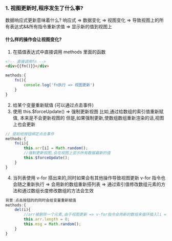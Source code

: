 ### 1. 视图更新时,程序发生了什么事?

数据响应式更新意味着什么?
响应式 => 数据变化 => 视图变化 => 导致视图上的所有表达式&&所有指令重新求值 => 显示新的值到视图上

#### 什么样的操作会让视图变化?

1. 在插值表达式中直接调用 methods 里面的函数

```html
<!-- 直接调用fn -->
<div>{{fn()}}</div>
```

```js
methods:{
    fn(){
        console.log('fn执行 => 视图更新')
    }
}
```

2. 给某个变量重新赋值 (可以通过点击事件)
3. 使用 this.$forceUpdate() => 强制更新视图
   比如,通过给数组的索引值重新赋值, 本来是不会更新视图的
   但是,如果强制更新,使数组数组重新渲染的话,视图上也会更新

```js
// 提前给按钮绑定点击事件
methods:{
    fn(i){
        this.arr[i] = Math.random();
        //强制更新视图,会在视图上显示所有数据最新的值
        this.$forceUpdate();
    }
}
```

4. 当列表使用 v-for 搭出来的,同时如果会有其他操作导致视图更新
   v-for 指令也会随之重新执行
   => 会用新的数组重新搭列表
   => 通过索引值修改数组元素的方法和通过数组长度修改数组的方法会生效

```js
背景:点击按钮的的同时会给变量重新赋值
methods:{
    del(i){
        //arr被删除一个元素,由于视图更新 => v-for指令会用新的数组来循环插入li => li被删除
        this.arr.length = 0;
        this.msg = Math.random();
    }
}
```
